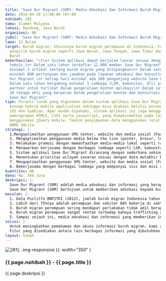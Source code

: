 ```yaml
---
title: 'Save Our Migrant (SOM): Media Advokasi dan Informasi Buruh Migran'
date: 2014-04-20 11:08:00 +07:00
nohibah: 281
nama: Slamet Mulyana
lokasi: Bandung, Java Barat
organisasi: NA
judul: 'Save Our Migrant (SOM): Media Advokasi dan Informasi Buruh Migran'
lama: 12 Bulan
target: Buruh migran, khususnya buruh migran perempuan di Indonesia, terutama di wilayah-wilayah
  pengirim buruh migran seperti Jawa Barat, Jawa Tengah, Jawa Timur dan Nusa Tenggara
  Barat
keberhasilan: "\t\n• Sistem aplikasi dapat berjalan lancar sesuai dengan perencanaan
  teknis.\n• Dalam satu tahun terdaftar 12.000 member Save Our Migrant\n• Setiap hari
  minimal 3 artikel tentang buruh migran yang ditayangkan\n• Dalam satu tahun terdapat
  minimal 600 pertanyaan dan jawaban pada layanan advokasi dan konsultasi pada Save
  Our Migrant.\n• Setiap hari minimal ada 100 pengunjung website Save Our Migrant.\n•
  Dalam satu tahun bergabung minimal 5 Lembaga (LSM, komunitas, dll) yang menjadi
  partner untuk terlibat dalam pengelolaan konten aplikasi\n• Dalam satu tahun bergabung
  10 tenaga ahli yang berperan dalam pengelolaan konten dan konsultasi pada aplikasi
  Save Our Migrant"
tipe: Piranti lunak yang digunakan dalam sistem aplikasi Save Our Migrant berbasis
  konsep hybrid mobile application sehingga bisa diakses melalui perangkat android,
  iOS dan symbian. Agar mudah dipahami, sistem aplikasi ini juga menggunakan bahasa
  pemrograman HTML5, CSS3 serta javascript, yang dimaksimalkan pada layout interface
  menggunakan jQuery mobile. Teknik penyimpanan data menggunakan local storage dengan
  DBMS SQLite.
strategi: |-
  1.Mengoptimalkan penggunaan SMS Center, website dan media sosial (Facebook,Twitter,Google +, dll)
  2. Mengoptimalkan penggunaan media below the line (poster, brosur, leaflet, dll) yang disebarkan di lokasi strategis
  3. Melakukan promosi dengan memanfaatkan media-media lokal seperti radio atau radio komunitas
  4. Menawarkan kerjasama dengan berbagai lembaga seperti LSM, komunitas atau lembaga lain dalam bentuk kemitraan maupun sponsorship.
  5. Sistem aplikasi Save Our Migrant dirancang dengan sederhana sehingga memudahkan dalam penggunaannya
  6. Menentukan prioritas wilayah sasaran sesuai dengan data mutakhir berkenaan dengan keberadaan buruh migran. Prioritasnya adalah Kabupaten Bandung, Kabupaten Indramayu dan Kabupaten Cirebon.
  7. Mengoptimalkan penggunaan SMS Center, website dan media sosial (Facebook,Twitter,Google +, dll) berkenaan dengan penggunaan sistem aplikasi
  8. Bekerjasama dengan berbagai lembaga yang mempunyai visi dan misi sama seperti LSM, komunitas atau lembaga lain dalam bentuk kemitraan maupun sponsorship
kuantitas: NA
dana: Rp. 366 Juta
deskripsi: |-
  Save Our Migrant (SOM) adalah media advokasi dan informasi yang berupa sistem aplikasi website dan mobile site dengan aksesibilitas tinggi untuk berbagai macam gadget maupun laptop (notebook), yang mudah dipahami oleh berbagai kalangan termasuk buruh migran. Sistem aplikasi ini juga dilengkapi dengan layanan SMS Gateway, khususnya untuk menjangkau wilayah-wilayah terpencil yang minim infrastruktur transportasi.
  Save Our Migrant (SOM) bertujuan untuk memberikan advokasi kepada buruh migran berkenaan dengan permasalahan yang dihadapinya. Dalam memberikan advokasi SOM bekerja sama dengan dinas instansi dan lembaga-lembaga yang peduli buruh migran. Selain itu, SOM juga berupaya memberikan dan menyebarkan informasi yang seluas-luasnya yang dibutuhkan buruh migran berkenaan dengan permasalahan ketika sebelum keberangkatan, ketika berangkat, masalah di tempat tujuan, maupun permasalahan ketika kembali ke daerah asal.
masalah: |-
  1. Data Puslitfo BNP2TKI (2012), jumlah buruh migran Indonesia tahun 2011 mencapai 3.810.534 orang.
  2. Lebih dari 75%nya adalah perempuan dan sekitar 88% bekerja di sektor informal, sebagain besar sebagai PRT.
  3. Buruh migran perempuan sering mendapat perlakukan tidak adil berupa penyiksaan, pemerkosaan, dan pembunuhan (Kompas, 14 November 2009).
  4. Buruh migran perempuan sangat rentan terhadap bahaya trafficking atau smuggling. Penelitian Dian Noeswantari, dkk (2011), permasalahan buruh migran, sebenarnya terjadi dalam setiap tahapan prosesnya. Penyebab utamanya adalah keterbatasan pengetahuan dan akses mereka terhadap informasi yang benar.
  5. Sampai sejauh ini, media advokasi dan informasi yang memberikan informasi yang lengkap dan mudah diakses buruh migran masih sangat terbatas.
solusi: |-
  Untuk meningkatkan pemahaman dan akses informasi buruh migran, kami akan membuat sistem aplikasi website dan mobile site yang dapat diakses berbagai macam gadget (android, iOS, dan symbian) maupun laptop/notebook. Selain itu juga dilakukan layanan SMS Gateway untuk menjangkau sasaran yang lebih luas. Sistem aplikasi yang dibuat bisa diakses secara online untuk aktivitas advokasi dan konsultasi maupun secara offline untuk isi (content) dengan cara di-download oleh para buruh migran maupun pihak-pihak yang peduli buruh migran.
  Fitur yang disediakan antara lain berbagai informasi yang dibutuhkan buruh migran dari mulai fase persiapan (pra penempatan), fase penempatan sampai fase akhir (pemulangan). Informasi disajikan dalam bahasa dan format yang mudah dipahami buruh migran, baik dalam bentuk tulisan, gambar (karikatur, dsb), maupun media audio visual.
layout: hibah
---
```


![281](/static/img/hibahcms/281.png){: .img-responsive }{: width="350" }

### {{ page.nohibah }} - {{ page.title }}

{{ page.deskripsi }}

